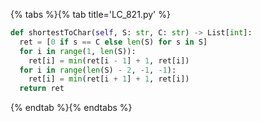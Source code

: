 {% tabs %}{% tab title='LC_821.py' %}

```py
def shortestToChar(self, S: str, C: str) -> List[int]:
  ret = [0 if s == C else len(S) for s in S]
  for i in range(1, len(S)):
    ret[i] = min(ret[i - 1] + 1, ret[i])
  for i in range(len(S) - 2, -1, -1):
    ret[i] = min(ret[i + 1] + 1, ret[i])
  return ret
```

{% endtab %}{% endtabs %}
